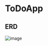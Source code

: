 # ToDoApp

## ERD
![image](https://github.com/kwj0605/ToDoApp/assets/107970778/8ad957fd-1be2-4fa0-80bb-73f5c3fc5c67)
